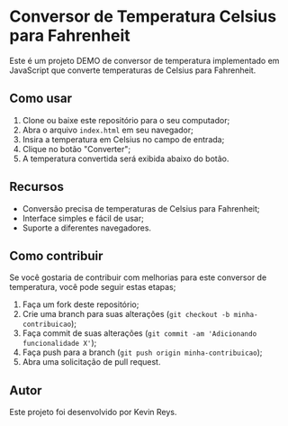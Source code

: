 # Conversor de Temperatura Celsius para Fahrenheit

Este é um projeto DEMO de conversor de temperatura implementado em JavaScript que converte temperaturas de Celsius para Fahrenheit.

## Como usar
1. Clone ou baixe este repositório para o seu computador;
2. Abra o arquivo `index.html` em seu navegador;
3. Insira a temperatura em Celsius no campo de entrada;
4. Clique no botão "Converter";
5. A temperatura convertida será exibida abaixo do botão.

## Recursos
- Conversão precisa de temperaturas de Celsius para Fahrenheit;
- Interface simples e fácil de usar;
- Suporte a diferentes navegadores.

## Como contribuir
Se você gostaria de contribuir com melhorias para este conversor de temperatura, você pode seguir estas etapas;

1. Faça um fork deste repositório;
2. Crie uma branch para suas alterações (`git checkout -b minha-contribuicao`);
3. Faça commit de suas alterações (`git commit -am 'Adicionando funcionalidade X'`);
4. Faça push para a branch (`git push origin minha-contribuicao`);
5. Abra uma solicitação de pull request.

## Autor
Este projeto foi desenvolvido por Kevin Reys.
